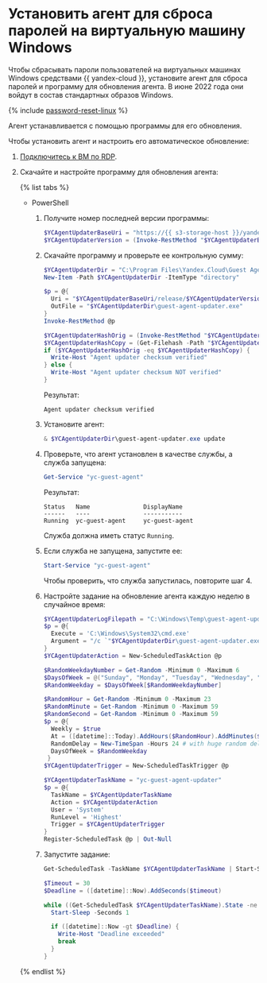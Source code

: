 # Установить агент для сброса паролей на виртуальную машину Windows


Чтобы сбрасывать пароли пользователей на виртуальных машинах Windows средствами {{ yandex-cloud }}, установите агент для сброса паролей и программу для обновления агента. В июне 2022 года они войдут в состав стандартных образов Windows. 

{% include [password-reset-linux](../../../_includes/compute/password-reset-linux.md) %}

Агент устанавливается с помощью программы для его обновления.

Чтобы установить агент и настроить его автоматическое обновление:

1. [Подключитесь к ВМ по RDP](../vm-connect/rdp.md).
1. Скачайте и настройте программу для обновления агента:

   {% list tabs %}
   
   - PowerShell
   
     1. Получите номер последней версии программы:
     
        ```powershell
        $YCAgentUpdaterBaseUri = "https://{{ s3-storage-host }}/yandexcloud-guestagent-updater"
        $YCAgentUpdaterVersion = (Invoke-RestMethod "$YCAgentUpdaterBaseUri/release/stable").Trim()
        ```
   
     1. Скачайте программу и проверьте ее контрольную сумму:
     
        ```powershell
        $YCAgentUpdaterDir = "C:\Program Files\Yandex.Cloud\Guest Agent Updater"
        New-Item -Path $YCAgentUpdaterDir -ItemType "directory"
        
        $p = @{
          Uri = "$YCAgentUpdaterBaseUri/release/$YCAgentUpdaterVersion/windows/amd64/guest-agent-updater.exe"
          OutFile = "$YCAgentUpdaterDir\guest-agent-updater.exe"
        }
        Invoke-RestMethod @p
        
        $YCAgentUpdaterHashOrig = (Invoke-RestMethod "$YCAgentUpdaterBaseUri/release/$YCAgentUpdaterVersion/windows/amd64/guest-agent-updater.exe.sha256").Trim()
        $YCAgentUpdaterHashCopy = (Get-Filehash -Path "$YCAgentUpdaterDir\guest-agent-updater.exe" -Algorithm SHA256 | Select-Object -ExpandProperty Hash).ToLower()
        if ($YCAgentUpdaterHashOrig -eq $YCAgentUpdaterHashCopy) {
          Write-Host "Agent updater checksum verified"
        } else {
          Write-Host "Agent updater checksum NOT verified"
        }
        ```
        
        Результат:
        
        ```
        Agent updater checksum verified
        ```
        
     1. Установите агент:
     
        ```powershell
        & $YCAgentUpdaterDir\guest-agent-updater.exe update
        ```
        
     1. Проверьте, что агент установлен в качестве службы, а служба запущена:
     
        ```powershell
        Get-Service "yc-guest-agent"
        ```
        
        Результат:
        
        ```
        Status   Name               DisplayName
        ------   ----               -----------
        Running  yc-guest-agent     yc-guest-agent
        ```
        
        Служба должна иметь статус `Running`.
        
     1. Если служба не запущена, запустите ее:
     
        ```powershell
        Start-Service "yc-guest-agent"
        ```
        
        Чтобы проверить, что служба запустилась, повторите шаг 4.
        
     1. Настройте задание на обновление агента каждую неделю в случайное время:
     
        ```powershell
        $YCAgentUpdaterLogFilepath = "C:\Windows\Temp\guest-agent-updater.log"
        $p = @{
          Execute = 'C:\Windows\System32\cmd.exe'
          Argument = "/c `"$YCAgentUpdaterDir\guest-agent-updater.exe`" update --log-level debug > $YCAgentUpdaterLogFilepath"
        }
        $YCAgentUpdaterAction = New-ScheduledTaskAction @p
        
        $RandomWeekdayNumber = Get-Random -Minimum 0 -Maximum 6
        $DaysOfWeek = @("Sunday", "Monday", "Tuesday", "Wednesday", "Thursday", "Friday", "Saturday")
        $RandomWeekday = $DaysOfWeek[$RandomWeekdayNumber]
        
        $RandomHour = Get-Random -Minimum 0 -Maximum 23
        $RandomMinute = Get-Random -Minimum 0 -Maximum 59
        $RandomSecond = Get-Random -Minimum 0 -Maximum 59
        $p = @{
          Weekly = $true
          At = ([datetime]::Today).AddHours($RandomHour).AddMinutes($RandomMinute).AddSeconds($RandomSecond)
          RandomDelay = New-TimeSpan -Hours 24 # with huge random delay
          DaysOfWeek = $RandomWeekday
         }
        $YCAgentUpdaterTrigger = New-ScheduledTaskTrigger @p
        
        $YCAgentUpdaterTaskName = "yc-guest-agent-updater"
        $p = @{
          TaskName = $YCAgentUpdaterTaskName
          Action = $YCAgentUpdaterAction
          User = 'System'
          RunLevel = 'Highest'
          Trigger = $YCAgentUpdaterTrigger
        }
        Register-ScheduledTask @p | Out-Null
        ```
        
     1. Запустите задание:
     
        ```powershell
        Get-ScheduledTask -TaskName $YCAgentUpdaterTaskName | Start-ScheduledTask
        
        $Timeout = 30
        $Deadline = ([datetime]::Now).AddSeconds($timeout)
        
        while ((Get-ScheduledTask $YCAgentUpdaterTaskName).State -ne "Ready") {    
          Start-Sleep -Seconds 1
        
          if ([datetime]::Now -gt $Deadline) {
            Write-Host "Deadline exceeded"
            break
          }
        }
        ```
                
   {% endlist %}